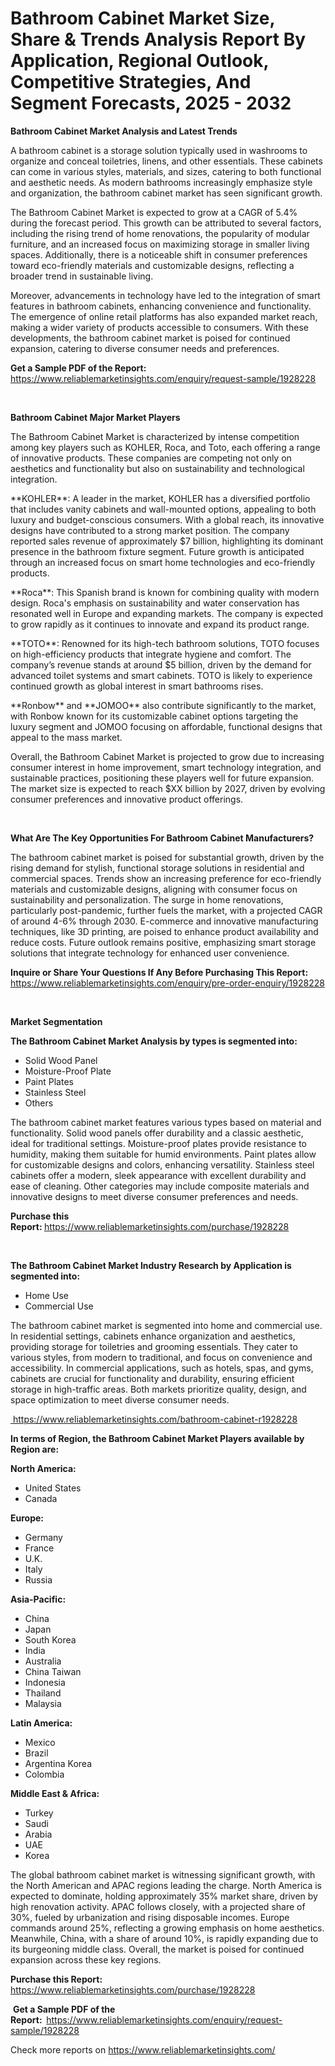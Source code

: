 <p><h1>Bathroom Cabinet Market Size, Share & Trends Analysis Report By Application, Regional Outlook, Competitive Strategies, And Segment Forecasts, 2025 - 2032</h1></p><p><strong>Bathroom Cabinet Market Analysis and Latest Trends</strong></p>
<p><p>A bathroom cabinet is a storage solution typically used in washrooms to organize and conceal toiletries, linens, and other essentials. These cabinets can come in various styles, materials, and sizes, catering to both functional and aesthetic needs. As modern bathrooms increasingly emphasize style and organization, the bathroom cabinet market has seen significant growth.</p><p>The Bathroom Cabinet Market is expected to grow at a CAGR of 5.4% during the forecast period. This growth can be attributed to several factors, including the rising trend of home renovations, the popularity of modular furniture, and an increased focus on maximizing storage in smaller living spaces. Additionally, there is a noticeable shift in consumer preferences toward eco-friendly materials and customizable designs, reflecting a broader trend in sustainable living.</p><p>Moreover, advancements in technology have led to the integration of smart features in bathroom cabinets, enhancing convenience and functionality. The emergence of online retail platforms has also expanded market reach, making a wider variety of products accessible to consumers. With these developments, the bathroom cabinet market is poised for continued expansion, catering to diverse consumer needs and preferences.</p></p>
<p><strong>Get a Sample PDF of the Report:&nbsp;</strong> <a href="https://www.reliablemarketinsights.com/enquiry/request-sample/1928228?utm_campaign=3013&utm_medium=2&utm_source=Github&utm_content=ia&utm_term=29032025&utm_id=bathroom-cabinet">https://www.reliablemarketinsights.com/enquiry/request-sample/1928228</a></p>
<p>&nbsp;</p>
<p><strong>Bathroom Cabinet Major Market Players</strong></p>
<p><p>The Bathroom Cabinet Market is characterized by intense competition among key players such as KOHLER, Roca, and Toto, each offering a range of innovative products. These companies are competing not only on aesthetics and functionality but also on sustainability and technological integration.</p><p>**KOHLER**: A leader in the market, KOHLER has a diversified portfolio that includes vanity cabinets and wall-mounted options, appealing to both luxury and budget-conscious consumers. With a global reach, its innovative designs have contributed to a strong market position. The company reported sales revenue of approximately $7 billion, highlighting its dominant presence in the bathroom fixture segment. Future growth is anticipated through an increased focus on smart home technologies and eco-friendly products.</p><p>**Roca**: This Spanish brand is known for combining quality with modern design. Roca's emphasis on sustainability and water conservation has resonated well in Europe and expanding markets. The company is expected to grow rapidly as it continues to innovate and expand its product range.</p><p>**TOTO**: Renowned for its high-tech bathroom solutions, TOTO focuses on high-efficiency products that integrate hygiene and comfort. The company’s revenue stands at around $5 billion, driven by the demand for advanced toilet systems and smart cabinets. TOTO is likely to experience continued growth as global interest in smart bathrooms rises.</p><p>**Ronbow** and **JOMOO** also contribute significantly to the market, with Ronbow known for its customizable cabinet options targeting the luxury segment and JOMOO focusing on affordable, functional designs that appeal to the mass market.</p><p>Overall, the Bathroom Cabinet Market is projected to grow due to increasing consumer interest in home improvement, smart technology integration, and sustainable practices, positioning these players well for future expansion. The market size is expected to reach $XX billion by 2027, driven by evolving consumer preferences and innovative product offerings.</p></p>
<p>&nbsp;</p>
<p><strong>What Are The Key Opportunities For Bathroom Cabinet Manufacturers?</strong></p>
<p><p>The bathroom cabinet market is poised for substantial growth, driven by the rising demand for stylish, functional storage solutions in residential and commercial spaces. Trends show an increasing preference for eco-friendly materials and customizable designs, aligning with consumer focus on sustainability and personalization. The surge in home renovations, particularly post-pandemic, further fuels the market, with a projected CAGR of around 4-6% through 2030. E-commerce and innovative manufacturing techniques, like 3D printing, are poised to enhance product availability and reduce costs. Future outlook remains positive, emphasizing smart storage solutions that integrate technology for enhanced user convenience.</p></p>
<p><strong>Inquire or Share Your Questions If Any Before Purchasing This Report:</strong> <a href="https://www.reliablemarketinsights.com/enquiry/pre-order-enquiry/1928228?utm_campaign=3013&utm_medium=2&utm_source=Github&utm_content=ia&utm_term=29032025&utm_id=bathroom-cabinet">https://www.reliablemarketinsights.com/enquiry/pre-order-enquiry/1928228</a></p>
<p>&nbsp;</p>
<p><strong>Market Segmentation</strong></p>
<p><strong>The Bathroom Cabinet Market Analysis by types is segmented into:</strong></p>
<p><ul><li>Solid Wood Panel</li><li>Moisture-Proof Plate</li><li>Paint Plates</li><li>Stainless Steel</li><li>Others</li></ul></p>
<p><p>The bathroom cabinet market features various types based on material and functionality. Solid wood panels offer durability and a classic aesthetic, ideal for traditional settings. Moisture-proof plates provide resistance to humidity, making them suitable for humid environments. Paint plates allow for customizable designs and colors, enhancing versatility. Stainless steel cabinets offer a modern, sleek appearance with excellent durability and ease of cleaning. Other categories may include composite materials and innovative designs to meet diverse consumer preferences and needs.</p></p>
<p><strong>Purchase this Report:&nbsp;</strong><a href="https://www.reliablemarketinsights.com/purchase/1928228?utm_campaign=3013&utm_medium=2&utm_source=Github&utm_content=ia&utm_term=29032025&utm_id=bathroom-cabinet">https://www.reliablemarketinsights.com/purchase/1928228</a></p>
<p>&nbsp;</p>
<p><strong>The Bathroom Cabinet Market Industry Research by Application is segmented into:</strong></p>
<p><ul><li>Home Use</li><li>Commercial Use</li></ul></p>
<p><p>The bathroom cabinet market is segmented into home and commercial use. In residential settings, cabinets enhance organization and aesthetics, providing storage for toiletries and grooming essentials. They cater to various styles, from modern to traditional, and focus on convenience and accessibility. In commercial applications, such as hotels, spas, and gyms, cabinets are crucial for functionality and durability, ensuring efficient storage in high-traffic areas. Both markets prioritize quality, design, and space optimization to meet diverse consumer needs.</p></p>
<p><a href="https://www.reliablemarketinsights.com/bathroom-cabinet-r1928228?utm_campaign=3013&utm_medium=2&utm_source=Github&utm_content=ia&utm_term=29032025&utm_id=bathroom-cabinet">&nbsp;https://www.reliablemarketinsights.com/bathroom-cabinet-r1928228</a></p>
<p><strong>In terms of Region, the Bathroom Cabinet Market Players available by Region are:</strong></p>
<p>
    <p> <strong> North America: </strong>
        <ul>
            <li>United States</li>
            <li>Canada</li>
        </ul>
        </p> 
    <p> <strong> Europe: </strong>
        <ul>
            <li>Germany</li>
            <li>France</li>
            <li>U.K.</li>
            <li>Italy</li>
            <li>Russia</li>
        </ul>
        </p> 
    <p> <strong> Asia-Pacific: </strong>
        <ul>
            <li>China</li>
            <li>Japan</li>
            <li>South Korea</li>
            <li>India</li>
            <li>Australia</li>
            <li>China Taiwan</li>
            <li>Indonesia</li>
            <li>Thailand</li>
            <li>Malaysia</li>
        </ul>
        </p> 
    <p> <strong> Latin America: </strong>
        <ul>
            <li>Mexico</li>
            <li>Brazil</li>
            <li>Argentina Korea</li>
            <li>Colombia</li>
        </ul>
        </p> 
    <p> <strong> Middle East & Africa: </strong>
        <ul>
            <li>Turkey</li>
            <li>Saudi</li>
            <li>Arabia</li>
            <li>UAE</li>
            <li>Korea</li>
        </ul>
    </p>
    </p>
<p><p>The global bathroom cabinet market is witnessing significant growth, with the North American and APAC regions leading the charge. North America is expected to dominate, holding approximately 35% market share, driven by high renovation activity. APAC follows closely, with a projected share of 30%, fueled by urbanization and rising disposable incomes. Europe commands around 25%, reflecting a growing emphasis on home aesthetics. Meanwhile, China, with a share of around 10%, is rapidly expanding due to its burgeoning middle class. Overall, the market is poised for continued expansion across these key regions.</p></p>
<p><strong>Purchase this Report: </strong><a href="https://www.reliablemarketinsights.com/purchase/1928228?utm_campaign=3013&utm_medium=2&utm_source=Github&utm_content=ia&utm_term=29032025&utm_id=bathroom-cabinet">https://www.reliablemarketinsights.com/purchase/1928228</a></p>
<p>&nbsp;<strong>Get a Sample PDF of the Report:&nbsp;&nbsp;</strong><a href="https://www.reliablemarketinsights.com/enquiry/request-sample/1928228?utm_campaign=3013&utm_medium=2&utm_source=Github&utm_content=ia&utm_term=29032025&utm_id=bathroom-cabinet">https://www.reliablemarketinsights.com/enquiry/request-sample/1928228</a></p>
<p><strong></strong></p>
<p>Check more reports on <a href="https://www.reliablemarketinsights.com/?utm_campaign=3013&utm_medium=2&utm_source=Github&utm_content=ia&utm_term=29032025&utm_id=bathroom-cabinet">https://www.reliablemarketinsights.com/</a></p>